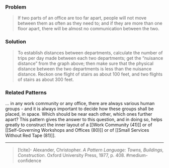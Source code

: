 ### Problem
>If two parts of an office are too far apart, people will not move between them as often as they need to; and if they are more than one floor apart, there will be almost no communication between the two.

### Solution
>To establish distances between departments, calculate the number of trips per day made between each two departments; get the “nuisance distance” from the graph above; then make sure that the physical distance between the two departments is less than the nuisance distance. Reckon one flight of stairs as about 100 feet, and two flights of stairs as about 300 feet.

### Related Patterns
... in any work community or any office, there are always various human groups - and it is always important to decide how these groups shall be placed, in space. Which should be near each other, which ones further apart? This pattern gives the answer to this question, and in doing so, helps greatly to construct the inner layout of a [[Work Community (41)]] or of [[Self-Governing Workshops and Offices (80)]] or of [[Small Services Without Red Tape (81)]]. 

---
> [!cite]- Alexander, Christopher. _A Pattern Language: Towns, Buildings, Construction_. Oxford University Press, 1977, p. 408.
> #medium-confidence 